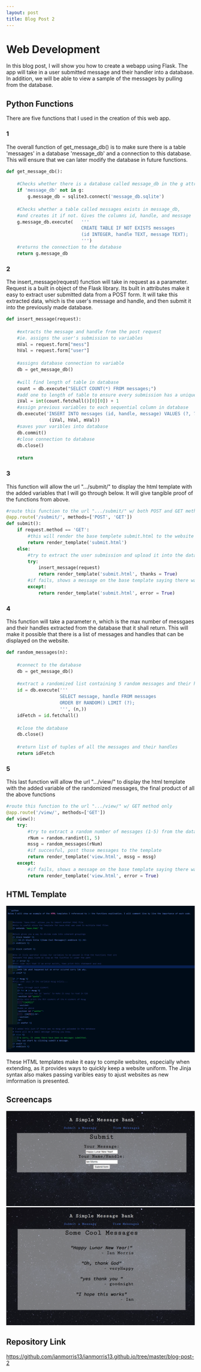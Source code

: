 ```yaml
---
layout: post
title: Blog Post 2
---
```

# Web Development

In this blog post, I will show you how to create a webapp using Flask. The app will take in a user submitted message and their handler into a database. In addition, we will be able to view a sample of the messages by pulling from the database.

## Python Functions

There are five functions that I used in the creation of this web app. 

### 1
The overall function of get_message_db() is to make sure there is a table 'messages' in a database 'message_db' and a connection to this database. This will ensure that we can later modify the database in future functions.


```python
def get_message_db():

    #Checks whether there is a database called message_db in the g attribute of the app
    if 'message_db' not in g:
        g.message_db = sqlite3.connect('message_db.sqlite')
        
    #Checks whether a table called messages exists in message_db, 
    #and creates it if not. Gives the columns id, handle, and message
    g.message_db.execute(   '''
                            CREATE TABLE IF NOT EXISTS messages 
                            (id INTEGER, handle TEXT, message TEXT);
                            ''')
    #returns the connection to the database
    return g.message_db
```

### 2
The insert_message(request) function will take in request as a parameter. Request is a built in object of the Flask library. Its built in attributes make it easy to extract user submitted data from a POST form. It will take this extracted data, which is the user's message and handle, and then submit it into the previously made database.


```python
def insert_message(request):

    #extracts the message and handle from the post request
    #ie. assigns the user's submission to variables 
    mVal = request.form["mess"]
    hVal = request.form["user"]

    #assigns database connection to variable
    db = get_message_db()

    #will find length of table in database
    count = db.execute("SELECT COUNT(*) FROM messages;")
    #add one to length of table to ensure every submission has a unique id
    iVal = int(count.fetchall()[0][0]) + 1
    #assign previous variables to each sequential column in database
    db.execute('INSERT INTO messages (id, handle, message) VALUES (?, ?, ?)',
                (iVal, hVal, mVal))
    #saves your varibles into database
    db.commit()
    #close connection to database
    db.close()

    return 
```

### 3
This function will allow the url ".../submit/" to display the html template with the added variables that I will go through below. It will give tangible proof of the functions from above.


```python
#route this function to the url ".../submit/" w/ both POST and GET methods usable
@app.route('/submit/', methods=['POST', 'GET'])
def submit():
    if request.method == 'GET':
        #this will render the base templete submit.html to the website when there has not been a post method submitted
        return render_template('submit.html')
    else:
        #try to extract the user submission and upload it into the database
        try:
            insert_message(request)
            return render_template('submit.html', thanks = True)
        #if fails, shows a message on the base template saying there was an error
        except:
            return render_template('submit.html', error = True)
```

### 4
This function will take a parameter n, which is the max number of messgaes and their handles extracted from the database that it shall return. This will make it possible that there is a list of messages and handles that can be displayed on the website.


```python
def random_messages(n):

    #connect to the database
    db = get_message_db()
    
    #extract a randomized list containing 5 random messages and their handles
    id = db.execute('''
                    SELECT message, handle FROM messages 
                    ORDER BY RANDOM() LIMIT (?);
                    ''', (n,))
    idFetch = id.fetchall()

    #close the database
    db.close()

    #return list of tuples of all the messages and their handles
    return idFetch
```

### 5
This last function will allow the url ".../view/" to display the html template with the added variable of the randomized messages, the final product of all the above functions


```python
#route this function to the url ".../view/" w/ GET method only
@app.route('/view/', methods=['GET'])
def view():
    try:
        #try to extract a random number of messages (1-5) from the database
        rNum = random.randint(1, 5)
        mssg = random_messages(rNum)
        #if succesful, post those messages to the template
        return render_template('view.html', mssg = mssg)
    except:
        #if fails, shows a message on the base template saying there was an error
        return render_template('view.html', error = True)
```

## HTML Template

![htmlTemplateComments.png](\images\htmlTemplateComments.png)

These HTML templates make it easy to compile websites, especially when extending, as it provides ways to quickly keep a website uniform. The Jinja syntax also makes passing varibles easy to ajust websites as new imformation is presented.

## Screencaps

![scrnshtOne.png](\images\scrnshtOne.png)
![scrnshtTwo.png](\images\scrnshtTwo.png)

## Repository Link
https://github.com/ianmorris13/ianmorris13.github.io/tree/master/blog-post-2
